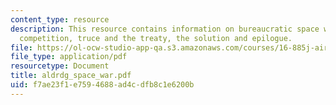 ```yaml
---
content_type: resource
description: This resource contains information on bureaucratic space wars - confidence,
  competition, truce and the treaty, the solution and epilogue.
file: https://ol-ocw-studio-app-qa.s3.amazonaws.com/courses/16-885j-aircraft-systems-engineering-fall-2005/f7ae23f1e7594688ad4cdfb8c1e6200b_aldrdg_space_war.pdf
file_type: application/pdf
resourcetype: Document
title: aldrdg_space_war.pdf
uid: f7ae23f1-e759-4688-ad4c-dfb8c1e6200b
---
```

